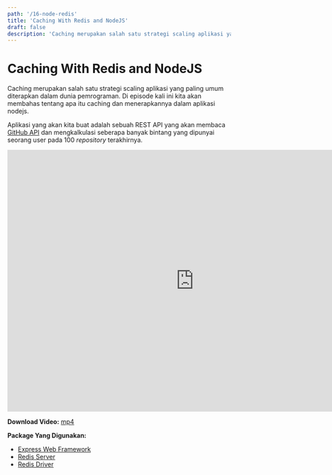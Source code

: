 ```yaml
---
path: '/16-node-redis'
title: 'Caching With Redis and NodeJS'
draft: false
description: 'Caching merupakan salah satu strategi scaling aplikasi yang paling umum diterapkan dalam dunia pemrograman. Di episode kali ini kita akan membahas tentang apa itu caching dan menerapkannya dalam aplikasi nodejs.'
---
```


# Caching With Redis and NodeJS

Caching merupakan salah satu strategi scaling aplikasi yang paling umum diterapkan dalam dunia pemrograman. Di episode kali ini kita akan membahas tentang apa itu caching dan menerapkannya dalam aplikasi nodejs.

Aplikasi yang akan kita buat adalah sebuah REST API yang akan membaca [GitHub API](https://api.github.com/) dan mengkalkulasi seberapa banyak bintang yang dipunyai seorang user pada 100 _repository_ terakhirnya.

<iframe width="840" height="590" src="https://www.youtube.com/embed/_ckarChbGBg?rel=0" frameborder="0" allowfullscreen></iframe>

**Download Video:** [mp4](https://drive.google.com/file/d/1zvUA87RYtC7pKGI0uAbqDgnls1lCKw9k/view?usp=sharing)

**Package Yang Digunakan:**

* [Express Web Framework](http://expressjs.com/)
* [Redis Server](https://redis.io/)
* [Redis Driver](https://www.npmjs.com/package/redis)

